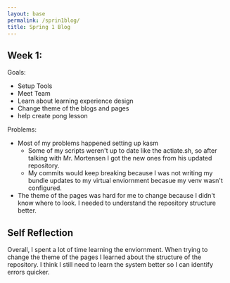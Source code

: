 ```yaml
---
layout: base
permalink: /sprin1blog/
title: Spring 1 Blog
---
```


## Week 1:
Goals: 
- Setup Tools
- Meet Team
- Learn about learning experience design
- Change theme of the blogs and pages
- help create pong lesson

Problems:
- Most of my problems happened setting up kasm
    - Some of my scripts weren't up to date like the actiate.sh, so after talking with Mr. Mortensen I got the new ones from his updated repository.
    - My commits would keep breaking because I was not writing my bundle updates to my virtual enviornment becasue my venv wasn't configured.
- The theme of the pages was hard for me to change because I didn't know where to look. I needed to understand the repository structure better.


## Self Reflection

Overall, I spent a lot of time learning the enviornment. When trying to change the theme of the pages I learned about the structure of the repository. I think I still need to learn the system better so I can identify errors quicker.